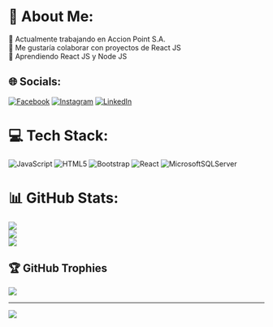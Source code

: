 # 💫 About Me:
🔭 Actualmente trabajando en Accion Point S.A.<br>👯 Me gustaría colaborar con proyectos de React JS<br>🌱 Aprendiendo React JS y Node JS<br>


## 🌐 Socials:
[![Facebook](https://img.shields.io/badge/Facebook-%231877F2.svg?logo=Facebook&logoColor=white)](https://facebook.com/anthony.allois) [![Instagram](https://img.shields.io/badge/Instagram-%23E4405F.svg?logo=Instagram&logoColor=white)](https://instagram.com/anthonyallois) [![LinkedIn](https://img.shields.io/badge/LinkedIn-%230077B5.svg?logo=linkedin&logoColor=white)](https://linkedin.com/in/anthony-allois-4992a052) 

# 💻 Tech Stack:
![JavaScript](https://img.shields.io/badge/javascript-%23323330.svg?style=for-the-badge&logo=javascript&logoColor=%23F7DF1E) ![HTML5](https://img.shields.io/badge/html5-%23E34F26.svg?style=for-the-badge&logo=html5&logoColor=white) ![Bootstrap](https://img.shields.io/badge/bootstrap-%23563D7C.svg?style=for-the-badge&logo=bootstrap&logoColor=white) ![React](https://img.shields.io/badge/react-%2320232a.svg?style=for-the-badge&logo=react&logoColor=%2361DAFB) ![MicrosoftSQLServer](https://img.shields.io/badge/Microsoft%20SQL%20Sever-CC2927?style=for-the-badge&logo=microsoft%20sql%20server&logoColor=white)
# 📊 GitHub Stats:
![](https://github-readme-stats.vercel.app/api?username=alloisa2005&theme=merko&hide_border=false&include_all_commits=true&count_private=false)<br/>
![](https://github-readme-streak-stats.herokuapp.com/?user=alloisa2005&theme=merko&hide_border=false)<br/>
![](https://github-readme-stats.vercel.app/api/top-langs/?username=alloisa2005&theme=merko&hide_border=false&include_all_commits=true&count_private=false&layout=compact)

## 🏆 GitHub Trophies
![](https://github-profile-trophy.vercel.app/?username=alloisa2005&theme=gruvbox&no-frame=false&no-bg=true&margin-w=4)

---
[![](https://visitcount.itsvg.in/api?id=alloisa2005&icon=0&color=0)](https://visitcount.itsvg.in)
